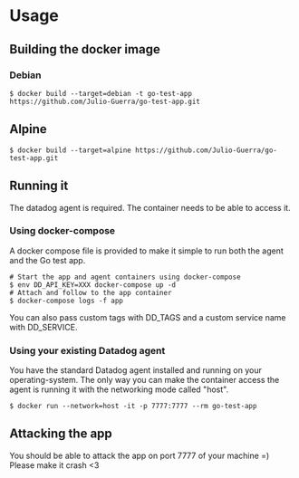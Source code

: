 # Usage

## Building the docker image

### Debian

```console
$ docker build --target=debian -t go-test-app https://github.com/Julio-Guerra/go-test-app.git
```

## Alpine

```console
$ docker build --target=alpine https://github.com/Julio-Guerra/go-test-app.git
```

## Running it

The datadog agent is required. The container needs to be able to access it.


### Using docker-compose

A docker compose file is provided to make it simple to run both the agent and the Go test app.

```console
# Start the app and agent containers using docker-compose
$ env DD_API_KEY=XXX docker-compose up -d
# Attach and follow to the app container
$ docker-compose logs -f app
```

You can also pass custom tags with DD_TAGS and a custom service name with DD_SERVICE. 

### Using your existing Datadog agent

You have the standard Datadog agent installed and running on your operating-system. The only way you can make the container access the agent is running it with the networking mode called "host".

```console
$ docker run --network=host -it -p 7777:7777 --rm go-test-app
```

## Attacking the app

You should be able to attack the app on port 7777 of your machine =) Please make it crash <3